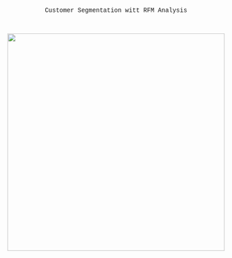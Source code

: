 <p align="center" style="font-family:Courier;">
  Customer Segmentation witt RFM Analysis
</p>
</br>
<p align="center">
<img src="https://d35fo82fjcw0y8.cloudfront.net/2018/03/01013508/Incontent_image.png" width="500"/>
</p>
